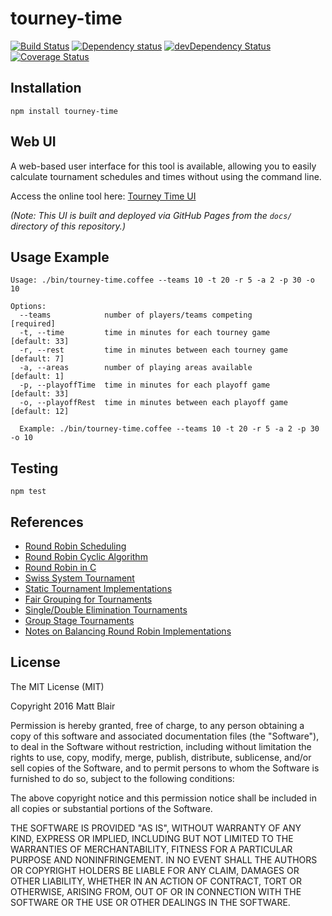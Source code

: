 # tourney-time

[![Build Status](https://secure.travis-ci.org/duereg/tourney-time.svg?branch=master)](https://travis-ci.org/duereg/tourney-time)
[![Dependency status](https://david-dm.org/duereg/tourney-time.svg)](https://david-dm.org/duereg/tourney-time)
[![devDependency Status](https://david-dm.org/duereg/tourney-time/dev-status.svg)](https://david-dm.org/duereg/tourney-time#info=devDependencies)
[![Coverage Status](https://img.shields.io/coveralls/duereg/tourney-time.svg)](https://coveralls.io/r/duereg/tourney-time)

<!--
[![NPM](https://nodei.co/npm/tourney-time.svg)](https://npmjs.org/package/tourney-time)
 -->

## Installation

    npm install tourney-time

## Web UI

A web-based user interface for this tool is available, allowing you to easily calculate tournament schedules and times without using the command line.

Access the online tool here: [Tourney Time UI](https://duereg.github.io/tourney-time/)

_(Note: This UI is built and deployed via GitHub Pages from the `docs/` directory of this repository.)_

## Usage Example

```shell
Usage: ./bin/tourney-time.coffee --teams 10 -t 20 -r 5 -a 2 -p 30 -o 10

Options:
  --teams            number of players/teams competing          [required]
  -t, --time         time in minutes for each tourney game      [default: 33]
  -r, --rest         time in minutes between each tourney game  [default: 7]
  -a, --areas        number of playing areas available          [default: 1]
  -p, --playoffTime  time in minutes for each playoff game      [default: 33]
  -o, --playoffRest  time in minutes between each playoff game  [default: 12]
```

```shell
  Example: ./bin/tourney-time.coffee --teams 10 -t 20 -r 5 -a 2 -p 30 -o 10
```

## Testing

    npm test

## References

- [Round Robin Scheduling](http://en.wikipedia.org/wiki/Round-robin_tournament#Scheduling_algorithm)
- [Round Robin Cyclic Algorithm](http://www.devenezia.com/javascript/article.php/RoundRobin1.html)
- [Round Robin in C](http://www.math.niu.edu/~rusin/known-math/97/roundrobin)
- [Swiss System Tournament](http://en.wikipedia.org/wiki/Swiss_system_tournament)
- [Static Tournament Implementations](https://github.com/clux/tournament)
- [Fair Grouping for Tournaments](https://github.com/clux/group)
- [Single/Double Elimination Tournaments](https://github.com/clux/duel)
- [Group Stage Tournaments](https://github.com/clux/groupstage)
- [Notes on Balancing Round Robin Implementations](http://okasaki.blogspot.com/2009/11/round-robin-tournament-scheduling.html)

## License

The MIT License (MIT)

Copyright 2016 Matt Blair

Permission is hereby granted, free of charge, to any person obtaining a copy
of this software and associated documentation files (the "Software"), to deal
in the Software without restriction, including without limitation the rights
to use, copy, modify, merge, publish, distribute, sublicense, and/or sell
copies of the Software, and to permit persons to whom the Software is
furnished to do so, subject to the following conditions:

The above copyright notice and this permission notice shall be included in
all copies or substantial portions of the Software.

THE SOFTWARE IS PROVIDED "AS IS", WITHOUT WARRANTY OF ANY KIND, EXPRESS OR
IMPLIED, INCLUDING BUT NOT LIMITED TO THE WARRANTIES OF MERCHANTABILITY,
FITNESS FOR A PARTICULAR PURPOSE AND NONINFRINGEMENT. IN NO EVENT SHALL THE
AUTHORS OR COPYRIGHT HOLDERS BE LIABLE FOR ANY CLAIM, DAMAGES OR OTHER
LIABILITY, WHETHER IN AN ACTION OF CONTRACT, TORT OR OTHERWISE, ARISING FROM,
OUT OF OR IN CONNECTION WITH THE SOFTWARE OR THE USE OR OTHER DEALINGS IN
THE SOFTWARE.
